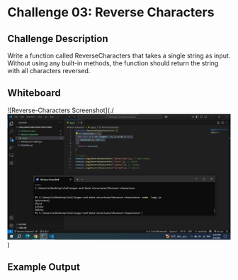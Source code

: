 # Challenge 03: Reverse Characters

## Challenge Description

Write a function called ReverseCharacters that takes a single string as input. Without using any built-in methods, the function should return the string with all characters reversed.

## Whiteboard

![Reverse-Characters Screenshot](./![alt text](image-1.png))

## Example Output
